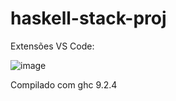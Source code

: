 # haskell-stack-proj

Extensões VS Code: 

![image](https://user-images.githubusercontent.com/105133998/201501165-7bfffe58-f29a-4fdb-9105-c0b8a0d06ebc.png)

Compilado com ghc 9.2.4
